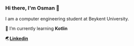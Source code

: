 ### Hi there, I'm Osman 👋

I am a computer engineering student at Beykent University.

 🌱 I’m currently learning **Kotlin** 

🌏[**Linkedin**](https://www.linkedin.com/in/osmansekman1/) 

